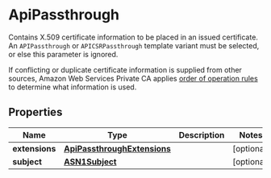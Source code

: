 

# ApiPassthrough

<p>Contains X.509 certificate information to be placed in an issued certificate. An <code>APIPassthrough</code> or <code>APICSRPassthrough</code> template variant must be selected, or else this parameter is ignored. </p> <p>If conflicting or duplicate certificate information is supplied from other sources, Amazon Web Services Private CA applies <a href=\"https://docs.aws.amazon.com/privateca/latest/userguide/UsingTemplates.html#template-order-of-operations\">order of operation rules</a> to determine what information is used.</p>

## Properties

| Name | Type | Description | Notes |
|------------ | ------------- | ------------- | -------------|
|**extensions** | [**ApiPassthroughExtensions**](ApiPassthroughExtensions.md) |  |  [optional] |
|**subject** | [**ASN1Subject**](ASN1Subject.md) |  |  [optional] |



